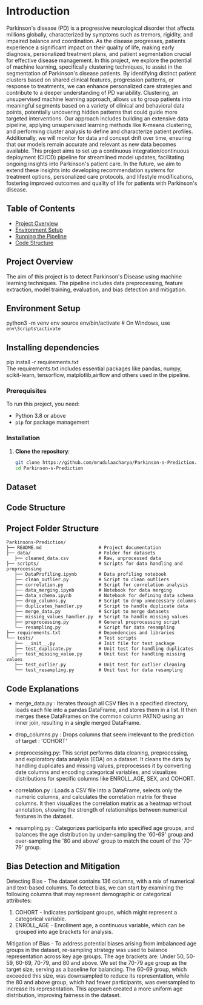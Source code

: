 # Introduction

Parkinson's disease (PD) is a progressive neurological disorder that affects millions globally, characterized by symptoms such as tremors, rigidity, and impaired balance and coordination. As the disease progresses, patients experience a significant impact on their quality of life, making early diagnosis, personalized treatment plans, and patient segmentation crucial for effective disease management. In this project, we explore the potential of machine learning, specifically clustering techniques, to assist in the segmentation of Parkinson's disease patients. By identifying distinct patient clusters based on shared clinical features, progression patterns, or response to treatments, we can enhance personalized care strategies and contribute to a deeper understanding of PD variability. Clustering, an unsupervised machine learning approach, allows us to group patients into meaningful segments based on a variety of clinical and behavioral data points, potentially uncovering hidden patterns that could guide more targeted interventions. Our approach includes building an extensive data pipeline, applying unsupervised learning methods like K-means clustering, and performing cluster analysis to define and characterize patient profiles. Additionally, we will monitor for data and concept drift over time, ensuring that our models remain accurate and relevant as new data becomes available. This project aims to set up a continuous integration/continuous deployment (CI/CD) pipeline for streamlined model updates, facilitating ongoing insights into Parkinson's patient care. In the future, we aim to extend these insights into developing recommendation systems for treatment options, personalized care protocols, and lifestyle modifications, fostering improved outcomes and quality of life for patients with Parkinson's disease.

## Table of Contents
- [Project Overview](#project-overview)
- [Environment Setup](#environment-setup)
- [Running the Pipeline](#running-the-pipeline)
- [Code Structure](#code-structure)


## Project Overview
The aim of this project is to detect Parkinson's Disease using machine learning techniques. The pipeline includes data preprocessing, feature extraction, model training, evaluation, and bias detection and mitigation.

## Environment Setup
python3 -m venv env
source env/bin/activate  # On Windows, use `env\Scripts\activate`

## Installing dependencies
pip install -r requirements.txt </br>
The requirements.txt includes essential packages like pandas, numpy, scikit-learn, tensorflow, matplotlib,airflow and others used in the pipeline.

### Prerequisites
To run this project, you need:
- Python 3.8 or above
- `pip` for package management

### Installation
1. **Clone the repository**:
   ```bash
   git clone https://github.com/mrudulaacharya/Parkinson-s-Prediction.git
   cd Parkinson-s-Prediction

## Dataset

## Code Structure 
## Project Folder Structure

```plaintext
Parkinsons-Prediction/
├── README.md                     # Project documentation
├── data/                         # Folder for datasets
   ├── cleaned_data.csv           # Raw, unprocessed data 
├── scripts/                      # Scripts for data handling and preprocessing
   ├── DataProfiling.ipynb        # Data profiling notebook
   ├── clean_outlier.py           # Script to clean outliers
   ├── correlation.py             # Script for correlation analysis
   ├── data_merging.ipynb         # Notebook for data merging
   ├── data_schema.ipynb          # Notebook for defining data schema
   ├── drop_columns.py            # Script to drop unnecessary columns
   ├── duplicates_handler.py      # Script to handle duplicate data
   ├── merge_data.py              # Script to merge datasets
   ├── missing_values_handler.py  # Script to handle missing values
   ├── preprocessing.py           # General preprocessing script
   └── resampling.py              # Script for data resampling
├── requirements.txt              # Dependencies and libraries
└── tests/                        # Test scripts
   ├── __init__.py                # Init file for test package
   ├── test_duplicate.py          # Unit test for handling duplicates
   ├── test_missing_value.py      # Unit test for handling missing values
   ├── test_outlier.py            # Unit test for outlier cleaning
   └── test_resampling.py         # Unit test for data resampling

```

## Code Explanations

- merge_data.py : Iterates through all CSV files in a specified directory, loads each file into a pandas DataFrame, and stores them in a list. It then merges these DataFrames on the common column PATNO using an inner join, resulting in a single merged DataFrame.

- drop_columns.py : Drops columns that seem irrelevant to the prediction of target : 'COHORT'

- preprocessing.py: This script performs data cleaning, preprocessing, and exploratory data analysis (EDA) on a dataset. It cleans the data by handling duplicates and missing values, preprocesses it by converting date columns and encoding categorical variables, and visualizes distributions for specific columns like ENROLL_AGE, SEX, and COHORT.

- correlation.py : Loads a CSV file into a DataFrame, selects only the numeric columns, and calculates the correlation matrix for these columns. It then visualizes the correlation matrix as a heatmap without annotation, showing the strength of relationships between numerical features in the dataset.

- resampling.py : Categorizes participants into specified age groups, and balances the age distribution by under-sampling the '60-69' group and over-sampling the '80 and above' group to match the count of the '70-79' group.


## Bias Detection and Mitigation

Detecting Bias - The dataset contains 136 columns, with a mix of numerical and text-based columns. To detect bias, we can start by examining the following columns that may represent demographic or categorical attributes:

1) COHORT - Indicates participant groups, which might represent a categorical variable.
2) ENROLL_AGE - Enrollment age, a continuous variable, which can be grouped into age brackets for analysis.

Mitigation of Bias - To address potential biases arising from imbalanced age groups in the dataset, re-sampling strategy was used to balance representation across key age groups. The age brackets are: Under 50, 50-59, 60-69, 70-79, and 80 and above. We set the 70-79 age group as the target size, serving as a baseline for balancing. The 60-69 group, which exceeded this size, was downsampled to reduce its representation, while the 80 and above group, which had fewer participants, was oversampled to increase its representation. This approach created a more uniform age distribution, improving fairness in the dataset.

